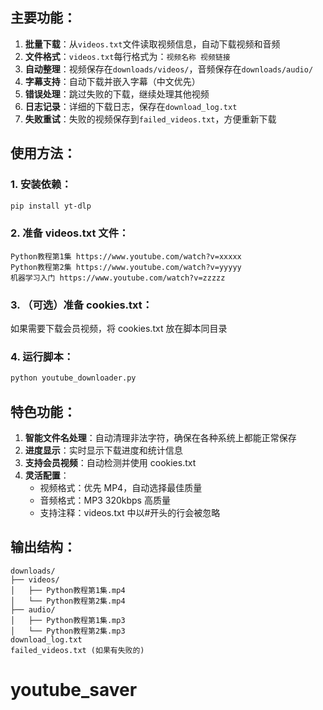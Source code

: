 ## 主要功能：

1. **批量下载**：从`videos.txt`文件读取视频信息，自动下载视频和音频
2. **文件格式**：`videos.txt`每行格式为：`视频名称 视频链接`
3. **自动整理**：视频保存在`downloads/videos/`，音频保存在`downloads/audio/`
4. **字幕支持**：自动下载并嵌入字幕（中文优先）
5. **错误处理**：跳过失败的下载，继续处理其他视频
6. **日志记录**：详细的下载日志，保存在`download_log.txt`
7. **失败重试**：失败的视频保存到`failed_videos.txt`，方便重新下载

## 使用方法：

### 1. 安装依赖：

```bash
pip install yt-dlp
```

### 2. 准备 videos.txt 文件：

```
Python教程第1集 https://www.youtube.com/watch?v=xxxxx
Python教程第2集 https://www.youtube.com/watch?v=yyyyy
机器学习入门 https://www.youtube.com/watch?v=zzzzz
```

### 3. （可选）准备 cookies.txt：

如果需要下载会员视频，将 cookies.txt 放在脚本同目录

### 4. 运行脚本：

```bash
python youtube_downloader.py
```

## 特色功能：

1. **智能文件名处理**：自动清理非法字符，确保在各种系统上都能正常保存
2. **进度显示**：实时显示下载进度和统计信息
3. **支持会员视频**：自动检测并使用 cookies.txt
4. **灵活配置**：
   - 视频格式：优先 MP4，自动选择最佳质量
   - 音频格式：MP3 320kbps 高质量
   - 支持注释：videos.txt 中以#开头的行会被忽略

## 输出结构：

```
downloads/
├── videos/
│   ├── Python教程第1集.mp4
│   └── Python教程第2集.mp4
├── audio/
│   ├── Python教程第1集.mp3
│   └── Python教程第2集.mp3
download_log.txt
failed_videos.txt (如果有失败的)
```

# youtube_saver

